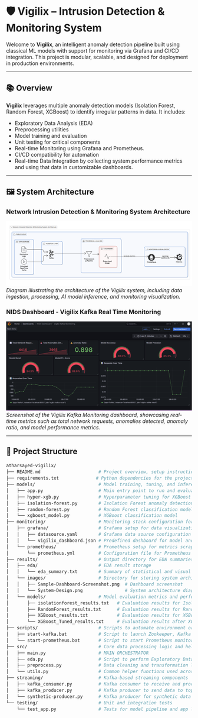 # 🛡️ Vigilix – Intrusion Detection & Monitoring System

Welcome to **Vigilix**, an intelligent anomaly detection pipeline built using classical ML models with support for monitoring via Grafana and CI/CD integration. This project is modular, scalable, and designed for deployment in production environments.

---

## 📚 Overview

**Vigilix** leverages multiple anomaly detection models (Isolation Forest, Random Forest, XGBoost) to identify irregular patterns in data. It includes:

-  Exploratory Data Analysis (EDA)
-  Preprocessing utilities
-  Model training and evaluation
-  Unit testing for critical components
-  Real-time Monitoring using Grafana and Prometheus.
-  CI/CD compatibility for automation
-  Real-time Data Integration by collecting system performance metrics and using that data in customizable dashboards.

---

## 🖼️ System Architecture 

### Network Intrusion Detection & Monitoring System Architecture
![Network Intrusion Detection & Monitoring System Architecture](results/images/System-Design.png)
*Diagram illustrating the architecture of the Vigilix system, including data ingestion, processing, AI model inference, and monitoring visualization.*

### NIDS Dashboard - Vigilix Kafka Real Time  Monitoring
![NIDS Dashboard - Vigilix Kafka Monitoring](results/images/Sample-Dashboard-Screenshot.png)
*Screenshot of the Vigilix Kafka Monitoring dashboard, showcasing real-time metrics such as total network requests, anomalies detected, anomaly ratio, and model performance metrics.*

---

## 🧭 Project Structure

```bash
atharsayed-vigilix/
├── README.md                      # Project overview, setup instructions, and usage guide
├── requirements.txt              # Python dependencies for the project
├── models/                        # Model training, tuning, and inference scripts
│   ├── app.py                     # Main entry point to run and evaluate models
│   ├── hyper-xgb.py               # Hyperparameter tuning for XGBoost
│   ├── isolation-forest.py        # Isolation Forest anomaly detection implementation
│   ├── random-forest.py           # Random Forest classification model
│   └── xgboost_model.py           # XGBoost classification model
├── monitoring/                    # Monitoring stack configuration for model/data pipeline
│   ├── grafana/                   # Grafana setup for data visualization
│   │   ├── datasource.yaml        # Grafana data source configuration (e.g., Prometheus)
│   │   └── vigilix_dashboard.json # Predefined dashboard for model and system metrics
│   └── prometheus/                # Prometheus setup for metrics scraping
│       └── prometheus.yml         # Configuration file for Prometheus scrape jobs
├── results/                       # Output directory for EDA summaries and model evaluations
│   ├── eda/                       # EDA result storage
│   │   └── eda_summary.txt        # Summary of statistical and visual data insights
│   └── images/                    # Directory for storing system architecture and dashboard images
│   │   ├── Sample-Dashboard-Screenshot.png  # Dashboard screenshot
│   │   └── System-Design.png                # System architecture diagram
│   └── models/                    # Model evaluation metrics and performance logs
│       ├── isolationforest_results.txt   # Evaluation results for Isolation Forest
│       ├── RandomForest_results.txt      # Evaluation results for Random Forest
│       ├── XGBoost_results.txt           # Evaluation results for XGBoost
│       └── XGBoost_Tuned_results.txt     # Evaluation results after XGBoost tuning
├── scripts/                       # Scripts to automate environment or service startup
│   ├── start-kafka.bat            # Script to launch Zookeeper, Kafka broker, and topics
│   └── start-prometheus.bat       # Script to start Prometheus monitoring service
├── src/                           # Core data processing logic and helper utilities
│   ├── main.py                    # MAIN ORCHESTRATOR 
│   ├── eda.py                     # Script to perform Exploratory Data Analysis
│   ├── preprocess.py              # Data cleaning and transformation logic
│   └── utils.py                   # Common helper functions used across modules
├── streaming/                     # Kafka-based streaming components
│   ├── kafka_consumer.py          # Kafka consumer to receive and process streaming data
│   ├── kafka_producer.py          # Kafka producer to send data to topics
│   └── synthetic-producer.py      # Kafka producer for synthetic data generation
└── testing/                       # Unit and integration tests
    └── test_app.py                # Tests for model pipeline and app logic
